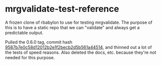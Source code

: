 # mrgvalidate-test-reference
A frozen clone of rbabylon to use for testing mrgvalidate. The purpose of this is to have a static repo that we can "validate" and always get a predictable output.

Pulled the 0.6.0 tag, commit hash [9587b7e0c58d12012b2e1f2becb2d5b561a44514](https://github.com/metrumresearchgroup/rbabylon/commit/9587b7e0c58d12012b2e1f2becb2d5b561a44514), and thinned out a lot of the tests of speed reasons. Also deleted the docs, etc. because they're not needed for this purpose.
